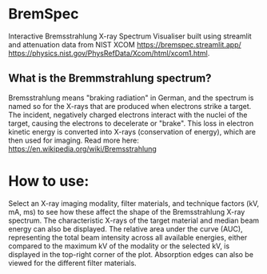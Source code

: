 # BremSpec 
Interactive Bremsstrahlung X-ray Spectrum Visualiser built using streamlit and attenuation data from NIST XCOM
https://bremspec.streamlit.app/
https://physics.nist.gov/PhysRefData/Xcom/html/xcom1.html.

## What is the Bremmstrahlung spectrum? 
Bremsstrahlung means "braking radiation" in German, and the spectrum is named so for the X-rays that are produced when electrons strike a target.
The incident, negatively charged electrons interact with the nuclei of the target, causing the electrons to decelerate or "brake". 
This loss in electron kinetic energy is converted into X-rays (conservation of energy), which are then used for imaging.
Read more here: https://en.wikipedia.org/wiki/Bremsstrahlung

# How to use:
Select an X-ray imaging modality, filter materials, and technique factors (kV, mA, ms) to see how these affect the shape of the Bremsstrahlung X-ray spectrum.
The characteristic X-rays of the target material and median beam energy can also be displayed. 
The relative area under the curve (AUC), representing the total beam intensity across all available energies, either compared to the maximum kV of the modality or the selected kV, is displayed in the top-right corner of the plot.
Absorption edges can also be viewed for the different filter materials.
